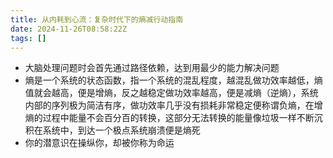 ```yaml
---
title: 从内耗到心流：复杂时代下的熵减行动指南
date: 2024-11-26T08:58:22Z
tags: []
---
```


* 大脑处理问题时会首先通过路径依赖，达到用最少的能力解决问题
* 熵是一个系统的状态函数，指一个系统的混乱程度，越混乱做功效率越低，熵值就会越高，便是增熵，反之越稳定做功效率越高，便是减熵（逆熵），系统内部的序列极为简洁有序，做功效率几乎没有损耗非常稳定便称谓负熵，在增熵的过程中能量不会百分百的转换，这部分无法转换的能量像垃圾一样不断沉积在系统中，到达一个极点系统崩溃便是熵死
* 你的潜意识在操纵你，却被你称为命运

‍
